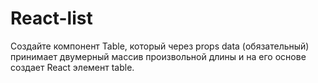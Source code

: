 # React-list
Создайте компонент Table, который через props data (обязательный) принимает двумерный массив произвольной длины и на его основе создает React элемент table.
